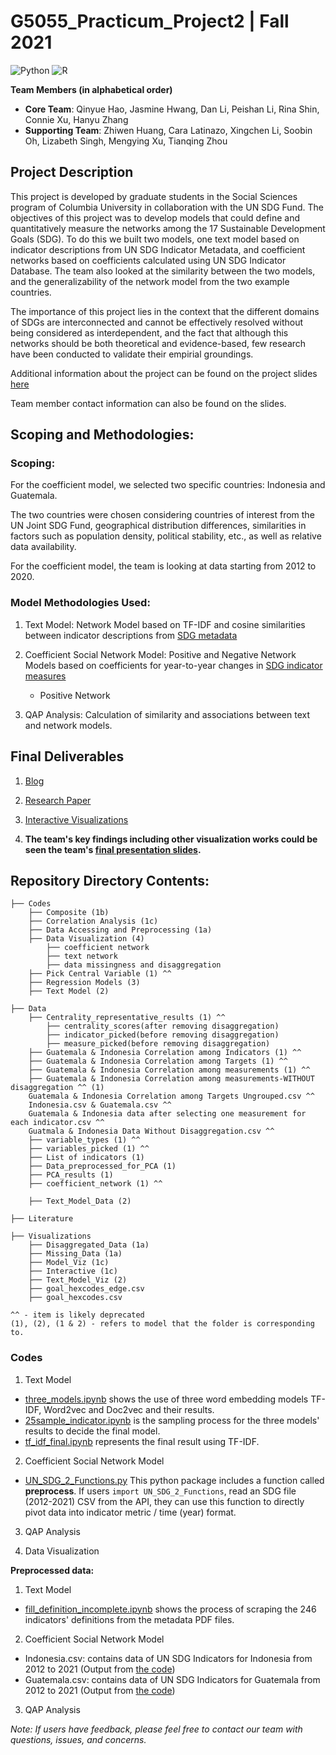 # G5055_Practicum_Project2 | Fall 2021 

![Python](https://img.shields.io/badge/python-3670A0?style=for-the-badge&logo=python&logoColor=ffdd54)
![R](https://img.shields.io/badge/r-%23276DC3.svg?style=for-the-badge&logo=r&logoColor=white)


**Team Members (in alphabetical order)**

* **Core Team**: Qinyue Hao, Jasmine Hwang, Dan Li, Peishan Li, Rina Shin, Connie Xu, Hanyu Zhang
* **Supporting Team**: Zhiwen Huang, Cara Latinazo, Xingchen Li, Soobin Oh, Lizabeth Singh, Mengying Xu, Tianqing Zhou


## Project Description

This project is developed by graduate students in the Social Sciences program of Columbia University in collaboration with the UN SDG Fund. The objectives of this project was to develop models that could define and quantitatively measure the networks among the 17 Sustainable Development Goals (SDG). To do this we built two models, one text model based on indicator descriptions from UN SDG Indicator Metadata, and coefficient networks based on coefficients calculated using UN SDG Indicator Database. The team also looked at the similarity between the two models, and the generalizability of the network model from the two example countries. 

The importance of this project lies in the context that the different domains of SDGs are interconnected and cannot be effectively resolved without being considered as interdependent, and the fact that although this networks should be both theoretical and evidence-based, few research have been conducted to validate their empirial groundings.

Additional information about the project can be found on the project slides [here](https://github.com/PeishanLi/G5055_Practicum_Project2/blob/main/G5055%20Project%202%20Deck%20.pdf)

Team member contact information can also be found on the slides.

## Scoping and Methodologies:

### Scoping: 
For the coefficient model, we selected two specific countries: Indonesia and Guatemala.

The two countries were chosen considering countries of interest from the UN Joint SDG Fund, geographical distribution differences, similarities in factors such as population density, political stability, etc., as well as relative data availability.

For the coefficient model, the team is looking at data starting from 2012 to 2020.

### Model Methodologies Used: 

1. Text Model: Network Model based on TF-IDF and cosine similarities between indicator descriptions from [SDG metadata](https://unstats.un.org/sdgs/metadata/) 

2. Coefficient Social Network Model: Positive and Negative Network Models based on coefficients for year-to-year changes in [SDG indicator measures](https://unstats.un.org/sdgs/UNSDG/IndDatabasePage)
	- Positive Network

3. QAP Analysis: Calculation of similarity and associations between text and network models. 

## Final Deliverables

1. [Blog](https://docs.google.com/presentation/d/1zmhJTMVDWkgyJlh7xcl0nNyeMsjiqfmjNm4FKSYFkJ4/edit)

2. [Research Paper](https://docs.google.com/document/d/1r9EB9jqlAU1O_vVY4bYghDMNJcdc4Olw/edit)

3. [Interactive Visualizations](http://rpubs.com/LPS/unsdginteractivenetworks)

4. **The team's key findings including other visualization works could be seen the team's [final presentation slides](https://github.com/PeishanLi/G5055_Practicum_Project2/blob/main/G5055%20Project%202%20Deck%20.pdf).**

## Repository Directory Contents: 

	├── Codes
		├── Composite (1b) 
		├── Correlation Analysis (1c) 
		├── Data Accessing and Preprocessing (1a)
		├── Data Visualization (4)
			├── coefficient network 
			├── text network 
			├── data missingness and disaggregation 
		├── Pick Central Variable (1) ^^ 
		├── Regression Models (3) 
		├── Text Model (2) 
		
	├── Data  
		├── Centrality_representative_results (1) ^^ 
			├── centrality_scores(after removing disaggregation)
			├── indicator_picked(before removing disaggregation)
			├── measure_picked(before removing disaggregation)
		├── Guatemala & Indonesia Correlation among Indicators (1) ^^
		├── Guatemala & Indonesia Correlation among Targets (1) ^^
		├── Guatemala & Indonesia Correlation among measurements (1) ^^ 
		├── Guatemala & Indonesia Correlation among measurements-WITHOUT disaggregation ^^ (1) 
		Guatemala & Indonesia Correlation among Targets Ungrouped.csv ^^
		Indonesia.csv & Guatemala.csv ^^
		Guatemala & Indonesia data after selecting one measurement for each indicator.csv ^^
		Guatmala & Indonesia Data Without Disaggregation.csv ^^
		├── variable_types (1) ^^
		├── variables_picked (1) ^^
		├── List of indicators (1) 
		├── Data_preprocessed_for_PCA (1) 
		├── PCA_results (1) 
		├── coefficient_network (1) ^^

		├── Text_Model_Data (2) 

	├── Literature

	├── Visualizations 
		├── Disaggregated_Data (1a) 
		├── Missing_Data (1a) 
		├── Model_Viz (1c) 	
		├── Interactive	(1c) 	 
		├── Text_Model_Viz (2) 
		├── goal_hexcodes_edge.csv 
		├── goal_hexcodes.csv
	
	^^ - item is likely deprecated 
	(1), (2), (1 & 2) - refers to model that the folder is corresponding to. 

### Codes

1. Text Model

* [three_models.ipynb](https://github.com/PeishanLi/G5055_Practicum_Project2/blob/main/Codes/Text%20Model/three_models.ipynb) shows the use of three word embedding models TF-IDF, Word2vec and Doc2vec and their results.
* [25sample_indicator.ipynb](https://github.com/PeishanLi/G5055_Practicum_Project2/blob/main/Codes/Text%20Model/25sample_indicator.ipynb) is the sampling process for the three models' results to decide the final model.
* [tf_idf_final.ipynb](https://github.com/PeishanLi/G5055_Practicum_Project2/blob/main/Codes/Text%20Model/tf_idf_final.ipynb) represents the final result using TF-IDF.

2. Coefficient Social Network Model

* [UN_SDG_2_Functions.py](https://github.com/PeishanLi/G5055_Practicum_Project2/blob/main/Codes/Data%20Accessing%20and%20Preprocessing/UN_SDG2_Functions.py) This python package includes a function called **preprocess**. If users ```import UN_SDG_2_Functions```, read an SDG file (2012-2021) CSV from the API, they can use this function to directly pivot data into indicator metric / time (year) format. 

3. QAP Analysis

4. Data Visualization


**Preprocessed data:**

1. Text Model

* [fill_definition_incomplete.ipynb](https://github.com/PeishanLi/G5055_Practicum_Project2/blob/main/Codes/Text%20Model/fill_definition_incomplete.ipynb) shows the process of scraping the 246 indicators' definitions from the metadata PDF files. 

2. Coefficient Social Network Model

* Indonesia.csv: contains data of UN SDG Indicators for Indonesia from 2012 to 2021 (Output from [the code](https://github.com/PeishanLi/G5055_Practicum_Project2/blob/main/Codes/Data%20Accessing%20and%20Preprocessing/Accessing_UNSDG_Data.ipynb))
* Guatemala.csv: contains data of UN SDG Indicators for Guatemala from 2012 to 2021 (Output from [the code](https://github.com/PeishanLi/G5055_Practicum_Project2/blob/main/Codes/Data%20Accessing%20and%20Preprocessing/Accessing_UNSDG_Data.ipynb))

3. QAP Analysis

*Note: If users have feedback, please feel free to contact our team with questions, issues, and concerns.* 
